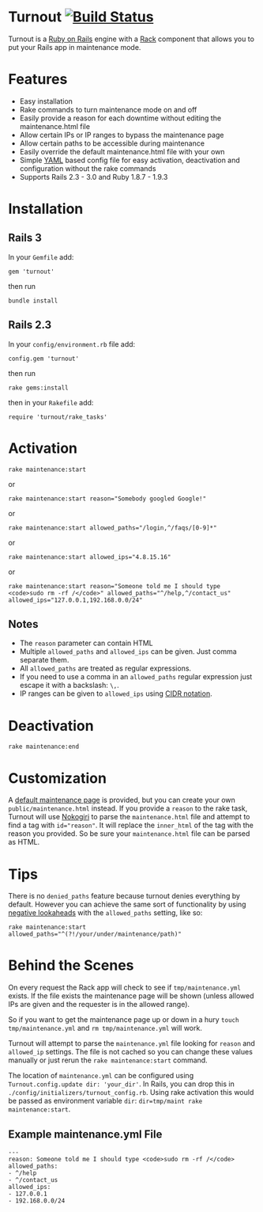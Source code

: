Turnout [![Build Status](https://travis-ci.org/biola/turnout.png?branch=master)](https://travis-ci.org/biola/turnout)
=======
Turnout is a [Ruby on Rails](http://rubyonrails.org) engine with a [Rack](http://rack.rubyforge.org/) component that allows you to put your Rails app in maintenance mode.

Features
========
* Easy installation
* Rake commands to turn maintenance mode on and off
* Easily provide a reason for each downtime without editing the maintenance.html file
* Allow certain IPs or IP ranges to bypass the maintenance page
* Allow certain paths to be accessible during maintenance
* Easily override the default maintenance.html file with your own
* Simple [YAML](http://yaml.org) based config file for easy activation, deactivation and configuration without the rake commands
* Supports Rails 2.3 - 3.0 and Ruby 1.8.7 - 1.9.3

Installation
============
Rails 3
-------
In your `Gemfile` add:

    gem 'turnout'

then run

    bundle install

Rails 2.3
---------
In your `config/environment.rb` file add:

    config.gem 'turnout'

then run

    rake gems:install

then in your `Rakefile` add:

    require 'turnout/rake_tasks'


Activation
==========

    rake maintenance:start

or

    rake maintenance:start reason="Somebody googled Google!"

or

    rake maintenance:start allowed_paths="/login,^/faqs/[0-9]*"

or

    rake maintenance:start allowed_ips="4.8.15.16"

or

    rake maintenance:start reason="Someone told me I should type <code>sudo rm -rf /</code>" allowed_paths="^/help,^/contact_us" allowed_ips="127.0.0.1,192.168.0.0/24"

Notes
-----
* The `reason` parameter can contain HTML
* Multiple `allowed_paths` and `allowed_ips` can be given. Just comma separate them.
* All `allowed_paths` are treated as regular expressions.
* If you need to use a comma in an `allowed_paths` regular expression just escape it with a backslash: `\,`.
* IP ranges can be given to `allowed_ips` using [CIDR notation](http://en.wikipedia.org/wiki/CIDR_notation).

Deactivation
============

    rake maintenance:end

Customization
=============

A [default maintenance page](https://github.com/biola/turnout/blob/master/public/maintenance.html) is provided, but you can create your own `public/maintenance.html` instead. If you provide a `reason` to the rake task, Turnout will use [Nokogiri](http://nokogiri.org) to parse the `maintenance.html` file and attempt to find a tag with `id="reason"`. It will replace the `inner_html` of the tag with the reason you provided. So be sure your `maintenance.html` file can be parsed as HTML.

Tips
====

There is no `denied_paths` feature because turnout denies everything by default.
However you can achieve the same sort of functionality by using
[negative lookaheads](http://www.regular-expressions.info/lookaround.html) with the `allowed_paths` setting, like so:

    rake maintenance:start allowed_paths="^(?!/your/under/maintenance/path)"

Behind the Scenes
=================
On every request the Rack app will check to see if `tmp/maintenance.yml` exists. If the file exists the maintenance page will be shown (unless allowed IPs are given and the requester is in the allowed range).

So if you want to get the maintenance page up or down in a hury `touch tmp/maintenance.yml` and `rm tmp/maintenance.yml` will work.

Turnout will attempt to parse the `maintenance.yml` file looking for `reason` and `allowed_ip` settings. The file is not cached so you can change these values manually or just rerun the `rake maintenance:start` command.

The location of `maintenance.yml` can be configured using `Turnout.config.update dir: 'your_dir'`.  In Rails, you can drop this in `./config/initializers/turnout_config.rb`.  Using rake activation this would be passed as environment variable `dir`: `dir=tmp/maint rake maintenance:start`.

Example maintenance.yml File
----------------------------

    ---
    reason: Someone told me I should type <code>sudo rm -rf /</code>
    allowed_paths:
    - ^/help
    - ^/contact_us
    allowed_ips:
    - 127.0.0.1
    - 192.168.0.0/24
